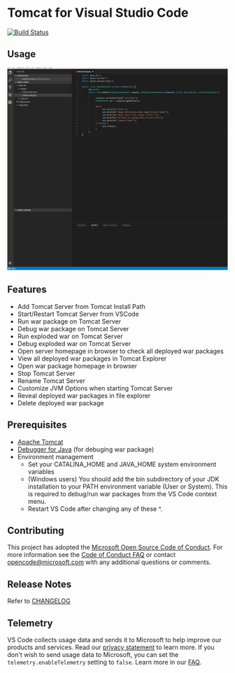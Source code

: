 # Tomcat for Visual Studio Code
[![Build Status](https://travis-ci.org/adashen/vscode-tomcat.svg?branch=master)](https://travis-ci.org/adashen/vscode-tomcat)

## Usage

![start and run](images/Tomcat.gif)

## Features
* Add Tomcat Server from Tomcat Install Path
* Start/Restart Tomcat Server from VSCode
* Run war package on Tomcat Server
* Debug war package on Tomcat Server
* Run exploded war on Tomcat Server
* Debug exploded war on Tomcat Server
* Open server homepage in browser to check all deployed war packages
* View all deployed war packages in Tomcat Explorer
* Open war package homepage in browser
* Stop Tomcat Server
* Rename Tomcat Server
* Customize JVM Options when starting Tomcat Server
* Reveal deployed war packages in file explorer
* Delete deployed war package

## Prerequisites
* [Apache Tomcat](http://tomcat.apache.org/)
* [Debugger for Java](https://marketplace.visualstudio.com/items?itemName=vscjava.vscode-java-debug) (for debuging war package)
* Environment management
    * Set your CATALINA_HOME and JAVA_HOME system environment variables
    * (Windows users) You should add the bin subdirectory of your JDK installation to your PATH environment variable (User or System). This is required to debug/run war packages from the VS Code context menu.
    * Restart VS Code after changing any of these ^.

## Contributing

This project has adopted the [Microsoft Open Source Code of Conduct](https://opensource.microsoft.com/codeofconduct/). For more information see the [Code of Conduct FAQ](https://opensource.microsoft.com/codeofconduct/faq/) or contact [opencode@microsoft.com](mailto:opencode@microsoft.com) with any additional questions or comments.

## Release Notes
Refer to [CHANGELOG](CHANGELOG.md)

## Telemetry
VS Code collects usage data and sends it to Microsoft to help improve our products and services. Read our [privacy statement](https://go.microsoft.com/fwlink/?LinkID=528096&clcid=0x409) to learn more. If you don't wish to send usage data to Microsoft, you can set the `telemetry.enableTelemetry` setting to `false`. Learn more in our [FAQ](https://code.visualstudio.com/docs/supporting/faq#_how-to-disable-telemetry-reporting).
